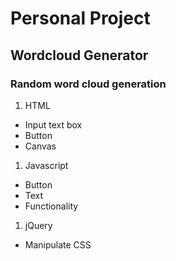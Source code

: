 # Personal Project

## Wordcloud Generator

###  Random word cloud generation

1. HTML

  * Input text box
  * Button
  * Canvas

1. Javascript

  * Button
  * Text
  * Functionality

1. jQuery

  * Manipulate CSS